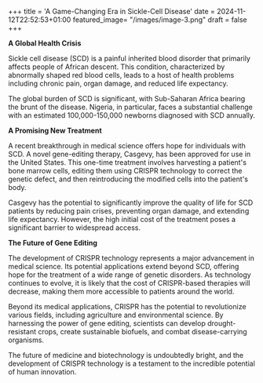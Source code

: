 +++
title = 'A Game-Changing Era in Sickle-Cell Disease'
date = 2024-11-12T22:52:53+01:00
featured_image= "/images/image-3.png"
draft = false
+++

**A Global Health Crisis**

Sickle cell disease (SCD) is a painful inherited blood disorder that primarily affects people of African descent. This condition, characterized by abnormally shaped red blood cells, leads to a host of health problems including chronic pain, organ damage, and reduced life expectancy. 

The global burden of SCD is significant, with Sub-Saharan Africa bearing the brunt of the disease. Nigeria, in particular, faces a substantial challenge with an estimated 100,000-150,000 newborns diagnosed with SCD annually.

**A Promising New Treatment**

A recent breakthrough in medical science offers hope for individuals with SCD. A novel gene-editing therapy, Casgevy, has been approved for use in the United States. This one-time treatment involves harvesting a patient's bone marrow cells, editing them using CRISPR technology to correct the genetic defect, and then reintroducing the modified cells into the patient's body. 

Casgevy has the potential to significantly improve the quality of life for SCD patients by reducing pain crises, preventing organ damage, and extending life expectancy. However, the high initial cost of the treatment poses a significant barrier to widespread access.

**The Future of Gene Editing**

The development of CRISPR technology represents a major advancement in medical science. Its potential applications extend beyond SCD, offering hope for the treatment of a wide range of genetic disorders. As technology continues to evolve, it is likely that the cost of CRISPR-based therapies will decrease, making them more accessible to patients around the world. 

Beyond its medical applications, CRISPR has the potential to revolutionize various fields, including agriculture and environmental science. By harnessing the power of gene editing, scientists can develop drought-resistant crops, create sustainable biofuels, and combat disease-carrying organisms.

The future of medicine and biotechnology is undoubtedly bright, and the development of CRISPR technology is a testament to the incredible potential of human innovation.
